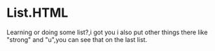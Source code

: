 # List.HTML
Learning or doing some list?,i got you i also put other things there like "strong" and "u",you can see that on the last list.

